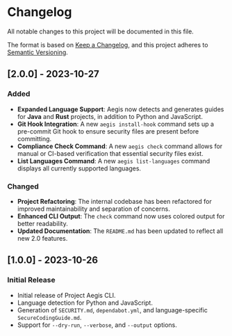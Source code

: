 # Changelog

All notable changes to this project will be documented in this file.

The format is based on [Keep a Changelog](https://keepachangelog.com/en/1.0.0/),
and this project adheres to [Semantic Versioning](https://semver.org/spec/v2.0.0.html).

## [2.0.0] - 2023-10-27

### Added

- **Expanded Language Support**: Aegis now detects and generates guides for **Java** and **Rust** projects, in addition to Python and JavaScript.
- **Git Hook Integration**: A new `aegis install-hook` command sets up a pre-commit Git hook to ensure security files are present before committing.
- **Compliance Check Command**: A new `aegis check` command allows for manual or CI-based verification that essential security files exist.
- **List Languages Command**: A new `aegis list-languages` command displays all currently supported languages.

### Changed

- **Project Refactoring**: The internal codebase has been refactored for improved maintainability and separation of concerns.
- **Enhanced CLI Output**: The `check` command now uses colored output for better readability.
- **Updated Documentation**: The `README.md` has been updated to reflect all new 2.0 features.

## [1.0.0] - 2023-10-26

### Initial Release

- Initial release of Project Aegis CLI.
- Language detection for Python and JavaScript.
- Generation of `SECURITY.md`, `dependabot.yml`, and language-specific `SecureCodingGuide.md`.
- Support for `--dry-run`, `--verbose`, and `--output` options.
